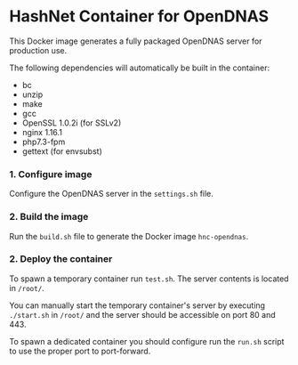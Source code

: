 # HashNet Container for OpenDNAS

This Docker image generates a fully packaged OpenDNAS server for production use.

The following dependencies will automatically be built in the container:

- bc
- unzip
- make
- gcc
- OpenSSL 1.0.2i (for SSLv2)
- nginx 1.16.1
- php7.3-fpm
- gettext (for envsubst)

### 1. Configure image

Configure the OpenDNAS server in the `settings.sh` file.

### 2. Build the image

Run the `build.sh` file to generate the Docker image `hnc-opendnas`.

### 2. Deploy the container

To spawn a temporary container run `test.sh`. The server contents is located in `/root/`.

You can manually start the temporary container's server by executing `./start.sh` in `/root/` and the server should be accessible on port 80 and 443.

To spawn a dedicated container you should configure run the `run.sh` script to use
the proper port to port-forward.

